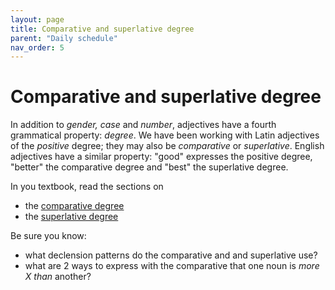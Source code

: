 ```yaml
---
layout: page
title: Comparative and superlative degree
parent: "Daily schedule"
nav_order: 5
---
```



# Comparative and superlative degree

In addition to *gender, case* and *number*, adjectives have a fourth grammatical property: *degree*.  We have been working with Latin adjectives of the *positive* degree; they may also be *comparative* or *superlative*.  English adjectives have a similar property: "good" expresses the positive degree, "better" the comparative degree and "best" the superlative degree.

In you textbook, read the sections on

- the [comparative degree](https://lingualatina.github.io/textbook/2021-2022/20-degree/comp-adjs/)
- the [superlative degree](https://lingualatina.github.io/textbook/2021-2022/20-degree/superl-adjs/)

Be sure you know:

- what declension patterns do the comparative and and superlative use?
- what are 2 ways to express with the comparative that one noun is *more X than* another?
